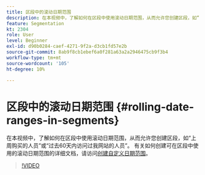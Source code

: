 ```yaml
---
title: 区段中的滚动日期范围
description: 在本视频中，了解如何在区段中使用滚动日期范围，从而允许您创建区段，如“上周购买的人员”或“过去60天内访问过我网站的人员”。
feature: Segmentation
kt: 2304
role: User
level: Beginner
exl-id: d90b0284-caef-4271-9f2a-d3cb1fd57e2b
source-git-commit: 8ab9f8cb1ebef6a0f281a63a2a2946475cb9f3b4
workflow-type: tm+mt
source-wordcount: '105'
ht-degree: 10%

---
```


# 区段中的滚动日期范围 {#rolling-date-ranges-in-segments}

在本视频中，了解如何在区段中使用滚动日期范围，从而允许您创建区段，如“上周购买的人员”或“过去60天内访问过我网站的人员”。 有关如何创建可在区段中使用的滚动日期范围的详细文档，请访问[创建自定义日期范围](https://experienceleague.adobe.com/docs/analytics/analyze/analysis-workspace/components/calendar-date-ranges/custom-date-ranges.html?lang=zh-Hans)。

>[!VIDEO](https://video.tv.adobe.com/v/25403/?quality=12&learn=on)

